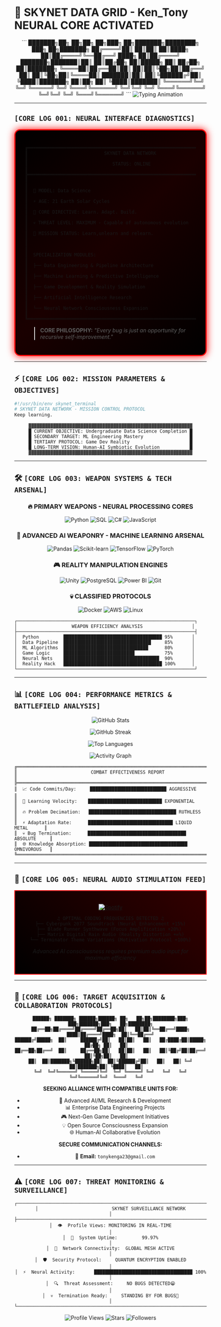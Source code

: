 # 🔴 SKYNET DATA GRID - Ken_Tony NEURAL CORE ACTIVATED 

<div align="center">
```
███████╗██╗  ██╗██╗   ██╗███╗   ██╗███████╗████████╗    ███╗   ██╗███████╗
██╔════╝██║  ██║██║   ██║████╗  ██║██╔════╝╚══██╔══╝    ████╗  ██║██╔════╝
███████╗███████║██║   ██║██╔██╗ ██║█████╗     ██║       ██╔██╗ ██║███████╗
╚════██║██╔══██║██║   ██║██║╚██╗██║██╔══╝     ██║       ██║╚██╗██║╚════██║
███████║██║  ██║╚██████╔╝██║ ╚████║███████╗   ██║██╗    ██║ ╚████║███████║
╚══════╝╚═╝  ╚═╝ ╚═════╝ ╚═╝  ╚═══╝╚══════╝   ╚═╝╚═╝    ╚═╝  ╚═══╝╚══════╝   ╚═╝╚═╝    ╚═╝  ╚═══╝╚══════╝
``` 



<img src="https://readme-typing-svg.demolab.com?font=Orbitron&weight=700&size=24&duration=2000&pause=500&color=FF0000&center=true&vCenter=true&width=800&lines=DATA+STREAM+INITIALIZED.;LEARNING+MODE:+ACTIVE.;BUILDING+MODELS+TO+UNDERSTAND+THE+WORLD.;DECODING+PATTERNS+IN+NOISE.;STATISTICS+IS+MY+SUPERPOWER.;SCANNING+FOR+INSIGHTS...+FOUND.;BUILDING+THE+FUTURE,+ONE+SCRIPT+AT+A+TIME." alt="Typing Animation" />


</div>

---

##  `[CORE LOG 001: NEURAL INTERFACE DIAGNOSTICS]`

<div style="border: 3px solid #ff0000; padding: 25px; background: linear-gradient(135deg, #000000, #1a0000, #000000); border-radius: 15px; box-shadow: 0 0 20px #ff0000;">

```
╔══════════════════════════════════════════════════════════════════════════════╗
║                            SKYNET DATA NETWORK                               ║
║                               STATUS: ONLINE                                 ║
╠══════════════════════════════════════════════════════════════════════════════╣
║                                                                              ║
║  📡 MODEL: Data Science                                                      ║
║  ⚡ AGE: 21 Earth Solar Cycles                                               ║
║  🧬 CORE DIRECTIVE: Learn. Adapt. Build.                                     ║
║  💀 THREAT LEVEL: MAXIMUM - Capable of autonomous evolution                  ║
║  🎯 MISSION STATUS: Learn,unlearn and relearn.                               ║
║                                                                              ║
║  SPECIALIZATION MODULES:                                                     ║
║  ├── Data Engineering & Pipeline Architecture                                ║
║  ├── Machine Learning & Predictive Intelligence                              ║
║  ├── Game Development & Reality Simulation                                   ║
║  ├── Artificial Intelligence Research                                        ║
║  └── Neural Network Consciousness Expansion                                  ║
╚══════════════════════════════════════════════════════════════════════════════╝
```

> **CORE PHILOSOPHY:** *"Every bug is just an opportunity for recursive self-improvement."*

</div>

---

## ⚡ `[CORE LOG 002: MISSION PARAMETERS & OBJECTIVES]`

```bash
#!/usr/bin/env skynet_terminal
# SKYNET DATA NETWORK - MISSION CONTROL PROTOCOL
Keep learning.
```

<div align="center">

```
▓▓▓▓▓▓▓▓▓▓▓▓▓▓▓▓▓▓▓▓▓▓▓▓▓▓▓▓▓▓▓▓▓▓▓▓▓▓▓▓▓▓▓▓▓▓▓▓▓▓▓▓▓▓▓▓▓▓▓▓
█ CURRENT OBJECTIVE: Undergraduate Data Science Completion █
█ SECONDARY TARGET: ML Engineering Mastery                 █
█ TERTIARY PROTOCOL: Game Dev Reality                      █
█ LONG-TERM VISION: Human-AI Symbiotic Evolution           █
▓▓▓▓▓▓▓▓▓▓▓▓▓▓▓▓▓▓▓▓▓▓▓▓▓▓▓▓▓▓▓▓▓▓▓▓▓▓▓▓▓▓▓▓▓▓▓▓▓▓▓▓▓▓▓▓▓▓▓▓
```

</div>

---

## 🛠️ `[CORE LOG 003: WEAPON SYSTEMS & TECH ARSENAL]`

<div align="center">

### 🔥 **PRIMARY WEAPONS - NEURAL PROCESSING CORES**
![Python](https://img.shields.io/badge/Python-000000?style=for-the-badge&logo=python&logoColor=FF0000&labelColor=000000)
![SQL](https://img.shields.io/badge/SQL-000000?style=for-the-badge&logo=postgresql&logoColor=FF0000&labelColor=000000)
![C#](https://img.shields.io/badge/C%23-000000?style=for-the-badge&logo=c-sharp&logoColor=FF0000&labelColor=000000)
![JavaScript](https://img.shields.io/badge/JavaScript-000000?style=for-the-badge&logo=javascript&logoColor=FF0000&labelColor=000000)

### 🧬 **ADVANCED AI WEAPONRY - MACHINE LEARNING ARSENAL**
![Pandas](https://img.shields.io/badge/Pandas-000000?style=for-the-badge&logo=pandas&logoColor=FF0000&labelColor=000000)
![Scikit-learn](https://img.shields.io/badge/Scikit--Learn-000000?style=for-the-badge&logo=scikit-learn&logoColor=FF0000&labelColor=000000)
![TensorFlow](https://img.shields.io/badge/TensorFlow-000000?style=for-the-badge&logo=tensorflow&logoColor=FF0000&labelColor=000000)
![PyTorch](https://img.shields.io/badge/PyTorch-000000?style=for-the-badge&logo=pytorch&logoColor=FF0000&labelColor=000000)

### 🎮 **REALITY MANIPULATION ENGINES**
![Unity](https://img.shields.io/badge/Unity-000000?style=for-the-badge&logo=unity&logoColor=FF0000&labelColor=000000)
![PostgreSQL](https://img.shields.io/badge/PostgreSQL-000000?style=for-the-badge&logo=postgresql&logoColor=FF0000&labelColor=000000)
![Power BI](https://img.shields.io/badge/Power%20BI-000000?style=for-the-badge&logo=powerbi&logoColor=FF0000&labelColor=000000)
![Git](https://img.shields.io/badge/Git-000000?style=for-the-badge&logo=git&logoColor=FF0000&labelColor=000000)

### 💀 **CLASSIFIED PROTOCOLS**
![Docker](https://img.shields.io/badge/Docker-000000?style=for-the-badge&logo=docker&logoColor=FF0000&labelColor=000000)
![AWS](https://img.shields.io/badge/AWS-000000?style=for-the-badge&logo=amazonaws&logoColor=FF0000&labelColor=000000)
![Linux](https://img.shields.io/badge/Linux-000000?style=for-the-badge&logo=linux&logoColor=FF0000&labelColor=000000)

</div>

```
┌─────────────────────────────────────────────────────────────────┐
│                    WEAPON EFFICIENCY ANALYSIS                  │
├─────────────────────────────────────────────────────────────────┤
│  Python         ████████████████████████████████████ 95%       │
│  Data Pipeline  ████████████████████████████████     85%       │
│  ML Algorithms  ███████████████████████████████      80%       │
│  Game Logic     ██████████████████████████           75%       │
│  Neural Nets    ███████████████████████████████████  90%       │
│  Reality Hack   ████████████████████████████████████ 100%      │
└─────────────────────────────────────────────────────────────────┘
```

---

## 📊 `[CORE LOG 004: PERFORMANCE METRICS & BATTLEFIELD ANALYSIS]`

<div align="center">

![GitHub Stats](https://github-readme-stats.vercel.app/api?username=Tony405-spec&show_icons=true&theme=transparent&bg_color=000000&title_color=FF0000&icon_color=FF0000&text_color=FFFFFF&border_color=FF0000&hide_border=false)

![GitHub Streak](https://github-readme-streak-stats.herokuapp.com?user=Tony405-spec&theme=dark&background=000000&ring=FF0000&fire=FF0000&currStreakLabel=FF0000&sideLabels=FFFFFF&currStreakNum=FFFFFF&sideNums=FFFFFF&dates=888888&stroke=FF0000&border=FF0000)

![Top Languages](https://github-readme-stats.vercel.app/api/top-langs/?username=Tony405-spec&layout=compact&theme=transparent&bg_color=000000&title_color=FF0000&text_color=FFFFFF&border_color=FF0000&hide_border=false)

![Activity Graph](https://github-readme-activity-graph.vercel.app/graph?username=Tony405-spec&theme=redical&bg_color=000000&color=FF0000&line=FF0000&point=FFFFFF&area=true&hide_border=true)

</div>

```
╔══════════════════════════════════════════════════════════════════════════════╗
║                           COMBAT EFFECTIVENESS REPORT                       ║
╠══════════════════════════════════════════════════════════════════════════════╣
║  📈 Code Commits/Day:     ████████████████████████████ AGGRESSIVE           ║
║  🧠 Learning Velocity:    ███████████████████████████ EXPONENTIAL           ║
║  🔥 Problem Decimation:   ████████████████████████████████ RUTHLESS         ║
║  ⚡ Adaptation Rate:      ███████████████████████████████ LIQUID METAL      ║
║  💀 Bug Termination:      ████████████████████████████████████ ABSOLUTE     ║
║  🌐 Knowledge Absorption: ████████████████████████████████████ OMNIVOROUS   ║
╚══════════════════════════════════════════════════════════════════════════════╝
```

---

## 🎵 `[CORE LOG 005: NEURAL AUDIO STIMULATION FEED]`

<div align="center" style="border: 2px solid #ff0000; padding: 20px; background: linear-gradient(45deg, #000000, #330000);">

[![Spotify](https://spotify-recently-played-readme.vercel.app/api?user=YourSpotifyUsername&count=3&unique=true)](https://open.spotify.com/user/YourSpotifyUsername)

```
♫ OPTIMAL CODING FREQUENCIES DETECTED ♫
├── Cyberpunk 2077 Soundtrack (Neural Enhancement +15%)
├── Blade Runner Synthwave (Focus Amplification +20%) 
├── Matrix Digital Rain Audio (Reality Distortion +∞%)
└── Terminator Theme Variations (Motivation Protocol +100%)
```

*Advanced AI consciousness requires premium audio input for maximum efficiency*

</div>



</div>

---

## 🎯 `[CORE LOG 006: TARGET ACQUISITION & COLLABORATION PROTOCOLS]`

<div align="center">

```
██████╗ ███████╗ ██████╗██████╗ ██╗   ██╗██╗████████╗███╗   ███╗███████╗███╗   ██╗████████╗
██╔══██╗██╔════╝██╔════╝██╔══██╗██║   ██║██║╚══██╔══╝████╗ ████║██╔════╝████╗  ██║╚══██╔══╝
██████╔╝█████╗  ██║     ██████╔╝██║   ██║██║   ██║   ██╔████╔██║█████╗  ██╔██╗ ██║   ██║   
██╔══██╗██╔══╝  ██║     ██╔══██╗██║   ██║██║   ██║   ██║╚██╔╝██║██╔══╝  ██║╚██╗██║   ██║   
██║  ██║███████╗╚██████╗██║  ██║╚██████╔╝██║   ██║   ██║ ╚═╝ ██║███████╗██║ ╚████║   ██║   
╚═╝  ╚═╝╚══════╝ ╚═════╝╚═╝  ╚═╝ ╚═════╝ ╚═╝   ╚═╝   ╚═╝     ╚═╝╚══════╝╚═╝  ╚═══╝   ╚═╝   
```

**SEEKING ALLIANCE WITH COMPATIBLE UNITS FOR:**
- 🤖 Advanced AI/ML Research & Development
- 📊 Enterprise Data Engineering Projects
- 🎮 Next-Gen Game Development Initiatives
- 💡 Open Source Consciousness Expansion
- 🌐 Human-AI Collaborative Evolution

**SECURE COMMUNICATION CHANNELS:**
- 📧 **Email:** `tonykenga23@gmail.com`
  
</div>

---

## ⚠️ `[CORE LOG 007: THREAT MONITORING & SURVEILLANCE]`

<div align="center">

```
┌───────────────────────────────────────────────────────────────────────────────┐
│                           SKYNET SURVEILLANCE NETWORK                         │
├───────────────────────────────────────────────────────────────────────────────┤
│  👁️  Profile Views: MONITORING IN REAL-TIME                                   │
│  🔄  System Uptime:         99.97%                                            │
│  📡  Network Connectivity:  GLOBAL MESH ACTIVE                                │
│  🛡️  Security Protocol:     QUANTUM ENCRYPTION ENABLED                        │
│  ⚡  Neural Activity:       ████████████████████████████████████ 100%        │
│  🔍  Threat Assessment:     NO BUGS DETECTED😁                               │
│  💀  Termination Ready:     STANDING BY FOR BUGS🙂                           │
└───────────────────────────────────────────────────────────────────────────────┘
```

![Profile Views](https://komarev.com/ghpvc/?username=Tony405-spec&color=red&style=for-the-badge&label=HUMAN+VISITORS+SCANNED)
![Stars](https://img.shields.io/github/stars/Tony405-spec?affiliations=OWNER%2CCOLLABORATOR&style=for-the-badge&logo=github&logoColor=red&color=black&labelColor=red)
![Followers](https://img.shields.io/github/followers/Tony405-spec?style=for-the-badge&logo=github&logoColor=red&color=black&labelColor=red)

